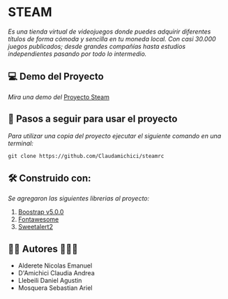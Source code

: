 # STEAM

_Es una tienda virtual de videojuegos donde puedes adquirir diferentes títulos de forma cómoda y sencilla en tu moneda local. Con casi 30.000 juegos publicados; desde grandes compañías hasta estudios independientes pasando por todo lo intermedio._

## 💻 Demo del Proyecto

_Mira una demo del_ [Proyecto Steam](https://store.steampowered.com/sale/steamgamefestival)


## 📄 Pasos a seguir para usar el proyecto
_Para utilizar una copia del proyecto ejecutar el siguiente comando en una terminal:_

`git clone https://github.com/Claudamichici/steamrc`

## 🛠 Construido con:

_Se agregaron las siguientes librerias al proyecto:_

1. [Boostrap v5.0.0](https://getbootstrap.com/docs/5.0/getting-started/introduction/)
1. [Fontawesome](https://fontawesome.com/)
1. [Sweetalert2](https://sweetalert2.github.io/)

## 🧑👩 Autores 🧒👱‍♂️
- Alderete Nicolas Emanuel
- D'Amichici Claudia Andrea
- Llebeili Daniel Agustin
- Mosquera Sebastian Ariel



